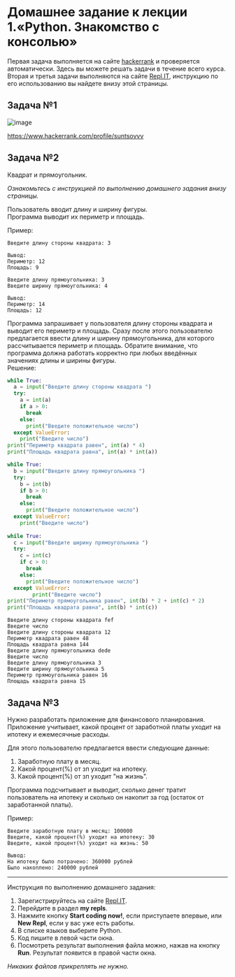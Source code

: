 
# Домашнее задание к лекции 1.«Python. Знакомство с консолью»


Первая задача выполняется на сайте [hackerrank](https://www.hackerrank.com) и проверяется автоматически. Здесь вы можете решать задачи в течение всего курса. 
Вторая и третья задачи выполняются на сайте [Repl.IT](https://repl.it/), инструкцию по его использованию вы найдете внизу этой страницы. 


## Задача №1
![image](https://github.com/user-attachments/assets/312f2dcf-72c3-44b9-a9a3-ca29c6aadcf3)

https://www.hackerrank.com/profile/suntsovvv



## Задача №2
Квадрат и прямоугольник.  

*Ознакомьтесь с инструкцией по выполнению домашнего задания внизу страницы.*

Пользователь вводит длину и ширину фигуры.   
Программа выводит их периметр и площадь.  

Пример:
```
Введите длину стороны квадрата: 3

Вывод:
Периметр: 12
Площадь: 9

Введите длину прямоугольника: 3
Введите ширину прямоугольника: 4

Вывод:
Периметр: 14
Площадь: 12
```

Программа запрашивает у пользователя длину стороны квадрата и выводит его периметр и площадь. Сразу после этого пользователю предлагается ввести длину и ширину прямоугольника, для которого рассчитывается периметр и площадь. 
Обратите внимание, что программа должна работать корректно при любых введённых значениях длины и ширины фигуры.   
Решение:
```py
while True:
  a = input("Введите длину стороны квадрата ")
  try:
    a = int(a)
    if a > 0:
      break
    else:
      print("Введите положительное число")
  except ValueError:
    print("Введите число")
print("Периметр квадрата равен", int(a) * 4)
print("Площадь квадрата равна", int(a) * int(a))

while True:
  b = input("Введите длину прямоугольника ")
  try:
    b = int(b)
    if b > 0:
      break
    else:
      print("Введите положительное число")
  except ValueError:
    print("Введите число")
  
while True:
  c = input("Введите ширину прямоугольника ")
  try:
    c = int(c)
    if c > 0:
      break
    else:
      print("Введите положительное число")
  except ValueError:
        print("Введите число")
print("Периметр прямоугольника равен", int(b) * 2 + int(c) * 2)
print("Площадь квадрата равна", int(b) * int(c))
```
```
Введите длину стороны квадрата fef
Введите число
Введите длину стороны квадрата 12
Периметр квадрата равен 48
Площадь квадрата равна 144
Введите длину прямоугольника dede
Введите число
Введите длину прямоугольника 3
Введите ширину прямоугольника 5
Периметр прямоугольника равен 16
Площадь квадрата равна 15
```

## Задача №3
Нужно разработать приложение для финансового планирования.  
Приложение учитывает, какой процент от заработной платы уходит на ипотеку и ежемесячные расходы. 

Для этого пользователю предлагается ввести следующие данные: 

1. Заработную плату в месяц.  
2. Какой процент(%) от зп уходит на ипотеку.  
3. Какой процент(%) от зп уходит "на жизнь".    

Программа подсчитывает и выводит, сколько денег тратит пользователь на ипотеку и сколько он накопит за год (остаток от заработанной платы).  

Пример:  
```
Введите заработную плату в месяц: 100000
Введите, какой процент(%) уходит на ипотеку: 30
Введите, какой процент(%) уходит на жизнь: 50

Вывод:
На ипотеку было потрачено: 360000 рублей
Было накоплено: 240000 рублей
```

---
Инструкция по выполнению домашнего задания:

1. Зарегистрируйтесь на сайте [Repl.IT](https://repl.it/).
2. Перейдите в раздел **my repls**.
3. Нажмите кнопку **Start coding now!**, если приступаете впервые, или **New Repl**, если у вас уже есть работы.
4. В списке языков выберите Python.
5. Код пишите в левой части окна.
6. Посмотреть результат выполнения файла можно, нажав на кнопку **Run**. Результат появится в правой части окна.


*Никаких файлов прикреплять не нужно.*

